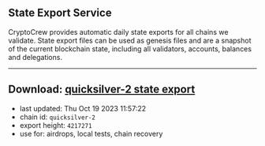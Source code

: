 ## State Export Service
CryptoCrew provides automatic daily state exports for all chains we validate. State export files can be used as genesis files and are a snapshot of the current blockchain state, including all validators, accounts, balances and delegations.

---
**Download: [quicksilver-2 state export](https://dl.ccvalidators.com/SERVICE/quicksilver/quicksilver-2_export_4217271.json)**
---

- last updated: Thu Oct 19 2023 11:57:22
- chain id: `quicksilver-2`
- export height: `4217271`
- use for: airdrops, local tests, chain recovery
